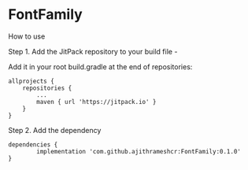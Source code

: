 # FontFamily

How to use

Step 1. Add the JitPack repository to your build file - 

Add it in your root build.gradle at the end of repositories:

	allprojects {
		repositories {
			...
			maven { url 'https://jitpack.io' }
		}
	}
Step 2. Add the dependency

	dependencies {
	        implementation 'com.github.ajithrameshcr:FontFamily:0.1.0'
	}
